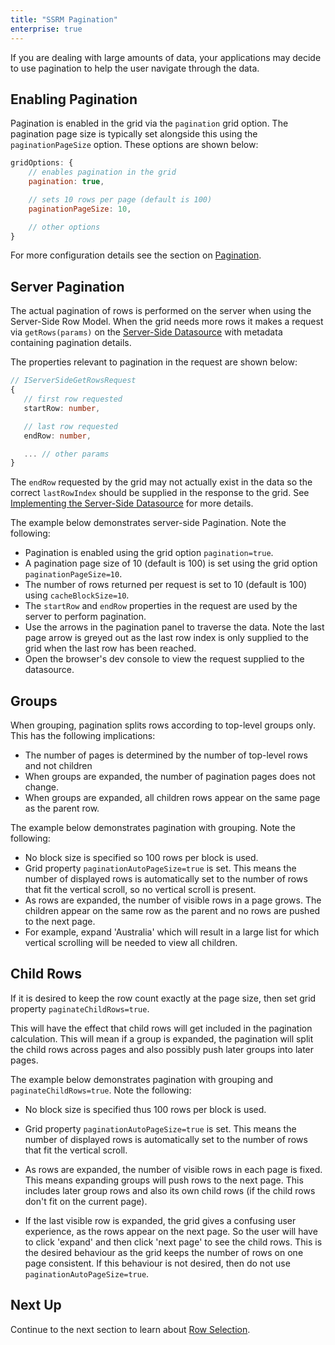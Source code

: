 ```yaml
---
title: "SSRM Pagination"
enterprise: true
---
```


If you are dealing with large amounts of data, your applications may decide to use pagination to help the user navigate through the data.

## Enabling Pagination

Pagination is enabled in the grid via the `pagination` grid option. The pagination page size is typically set alongside this using the `paginationPageSize` option. These options are shown below:


```js
gridOptions: {
    // enables pagination in the grid
    pagination: true,

    // sets 10 rows per page (default is 100)
    paginationPageSize: 10,

    // other options
}
```

For more configuration details see the section on [Pagination](../pagination).


## Server Pagination

The actual pagination of rows is performed on the server when using the Server-Side Row Model. When the grid needs more rows it makes a request via `getRows(params)` on the [Server-Side Datasource](../server-side-model-datasource/#datasource-interface) with metadata containing pagination details.

The properties relevant to pagination in the request are shown below:

```ts
// IServerSideGetRowsRequest
{
   // first row requested
   startRow: number,

   // last row requested
   endRow: number,

   ... // other params
}
```

The `endRow` requested by the grid may not actually exist in the data so the correct `lastRowIndex` should be supplied in the response to the grid. See [Implementing the Server-Side Datasource](../server-side-model-datasource/#implementing-the-server-side-datasource) for more details.

The example below demonstrates server-side Pagination. Note the following:

- Pagination is enabled using the grid option `pagination=true`.
- A pagination page size of 10 (default is 100) is set using the grid option `paginationPageSize=10`.
- The number of rows returned per request is set to 10 (default is 100) using `cacheBlockSize=10`.
- The `startRow` and `endRow` properties in the request are used by the server to perform pagination.
- Use the arrows in the pagination panel to traverse the data. Note the last page arrow is greyed out as the last row index is only supplied to the grid when the last row has been reached.
- Open the browser's dev console to view the request supplied to the datasource.

<grid-example title='Pagination' name='pagination' type='generated' options='{ "enterprise": true, "exampleHeight": 551, "extras": ["alasql"], "modules": ["serverside", "menu", "columnpanel"] }'></grid-example>

## Groups

When grouping, pagination splits rows according to top-level groups only. This has the following implications:

- The number of pages is determined by the number of top-level rows and not children
- When groups are expanded, the number of pagination pages does not change.
- When groups are expanded, all children rows appear on the same page as the parent row.

The example below demonstrates pagination with grouping. Note the following:

- No block size is specified so 100 rows per block is used.
- Grid property `paginationAutoPageSize=true` is set. This means the number of displayed rows is automatically set to the number of rows that fit the vertical scroll, so no vertical scroll is present.
- As rows are expanded, the number of visible rows in a page grows. The children appear on the same row as the parent and no rows are pushed to the next page.
- For example, expand 'Australia' which will result in a large list for which vertical scrolling will be needed to view all children.

<grid-example title='Pagination with Groups' name='pagination-with-groups' type='generated' options='{ "enterprise": true, "exampleHeight": 551, "extras": ["alasql"], "modules": ["serverside", "rowgrouping", "menu", "columnpanel"] }'></grid-example>

## Child Rows

If it is desired to keep the row count exactly at the page size, then set grid property `paginateChildRows=true`.

This will have the effect that child rows will get included in the pagination calculation. This will mean if a group is expanded, the pagination will split the child rows across pages and also possibly push later groups into later pages.

The example below demonstrates pagination with grouping and `paginateChildRows=true`. Note the following:

- No block size is specified thus 100 rows per block is used.

- Grid property `paginationAutoPageSize=true` is set. This means the number of displayed rows is automatically set to the number of rows that fit the vertical scroll.

- As rows are expanded, the number of visible rows in each page is fixed. This means expanding groups will push rows to the next page. This includes later group rows and also its own child rows (if the child rows don't fit on the current page).

- If the last visible row is expanded, the grid gives a confusing user experience, as the rows appear on the next page. So the user will have to click 'expand' and then click 'next page' to see the child rows. This is the desired behaviour as the grid keeps the number of rows on one page consistent. If this behaviour is not desired, then do not use `paginationAutoPageSize=true`.

<grid-example title='Paginate Child Rows' name='paginate-child-rows' type='generated' options='{ "enterprise": true, "exampleHeight": 551, "extras": ["alasql"], "modules": ["serverside", "rowgrouping", "menu", "columnpanel"] }'></grid-example>

## Next Up

Continue to the next section to learn about [Row Selection](../server-side-model-selection/).

